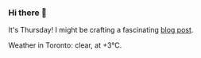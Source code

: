 ### Hi there :wave:

It's Thursday! I might be crafting a fascinating [blog post](https://benjaminwuethrich.dev).

Weather in Toronto: clear, at +3°C.
